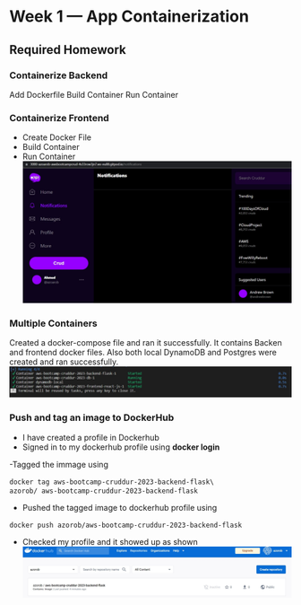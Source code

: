 # Week 1 — App Containerization

## Required Homework
### Containerize Backend
Add Dockerfile
Build Container
Run Container


### Containerize Frontend
- Create Docker File
- Build Container
- Run Container
![Notifications Page](assets/Notifications_page.jpg)

### Multiple Containers
Created a docker-compose file and ran it successfully.
It contains Backen and frontend docker files. Also both local DynamoDB and Postgres were created and ran successfully. 
![Docker compose up](assets/docker_compose_up.jpg)


### Push and tag an image to DockerHub
- I have created a profile in Dockerhub
- Signed in to my dockerhub profile using **docker login**

-Tagged the immage using
```
docker tag aws-bootcamp-cruddur-2023-backend-flask\ 
azorob/ aws-bootcamp-cruddur-2023-backend-flask
```
- Pushed the tagged image to dockerhub profile using
```
docker push azorob/aws-bootcamp-cruddur-2023-backend-flask
```
- Checked my profile and it showed up as shown 
![DockerHub Image](assets/DockerHub%20Image.jpg)


